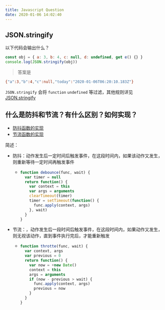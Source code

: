 ```yaml
---
title: Javascript Question
date: 2020-01-06 14:02:40
---
```


## JSON.stringify

以下代码会输出什么？

```js
const obj = { a: 3, b: 4, c: null, d: undefined, get e() {} }
console.log(JSON.stringify(obj))
```

> 答案是

```bash
{"a":3,"b":4,"c":null,"today":"2020-01-06T06:20:10.183Z"}
```

`JSON.stringify` 会将 `function` `undefined` 等过滤，其他规则详见 [JSON.stringify](https://developer.mozilla.org/zh-CN/docs/Web/JavaScript/Reference/Global_Objects/JSON/stringify)

## 什么是防抖和节流？有什么区别？如何实现？

- [防抖函数的实现](/javascript/debounce)
- [节流函数的实现](/javascript/throttle)

简述：

- 防抖：动作发生后一定时间后触发事件，在这段时间内，如果该动作又发生，则重新等待一定时间再触发事件
  - ```js
    function debounce(func, wait) {
      var timer = null
      return function() {
        var context = this
        var args = arguments
        clearTimeout(timer)
        timer = setTimeout(function() {
          func.apply(context, args)
        }, wait)
      }
    }
    ```
- 节流：，动作发生后一段时间后触发事件，在这段时间内，如果动作又发生，则无视该动作，直到事件执行完后，才能重新触发

  - ```js
    function throtte(func, wait) {
      var context, args
      var previous = 0
      return function() {
        var now = +new Date()
        context = this
        args = arguments
        if (now - previous > wait) {
          func.apply(context, args)
          previous = now
        }
      }
    }
    ```

